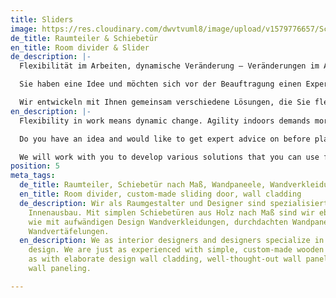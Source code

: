 ```yaml
---
title: Sliders
image: https://res.cloudinary.com/dwvtvuml8/image/upload/v1579776657/Schiebetuer-nach-Ma%C3%9F-Uebergroe%C3%9Fe_u69dez.jpg
de_title: Raumteiler & Schiebetür
en_title: Room divider & Slider
de_description: |-
  Flexibilität im Arbeiten, dynamische Veränderung – Veränderungen im Alltag – Agilität zieht sich zunehmend durch unser Leben. Daraus resultieren sich stetig verändernde Anforderungen an einzelne Räume. Raumlösungen können sich diesem steten Wandel anpassen, Wände müssen deshalb nicht eingerissen werden. Als interessante Alternative bieten wir Schiebetüren und Raumteiler nach Maß, maximale Flexibilität und einen hohen ästhetischen Mehrwert in Ihren Räumen. Ganz nach persönlichem Geschmack und Bedürfnissen können Sie Bereiche Ihres Innenausbaus neu definieren und Räume unabhängig zonieren.

  Sie haben eine Idee und möchten sich vor der Beauftragung einen Expertenrat einholen? Wir als Raumgestalter und Designer sind spezialisiert auf den exklusiven Innenausbau. Mit simplen Schiebetüren aus Holz nach Maß sind wir ebenso erfahren wie mit aufwändigen Design Wandverkleidungen, durchdachten Wandpaneelen und hochwertigen Wandvertäfelungen.

  Wir entwickeln mit Ihnen gemeinsam verschiedene Lösungen, die Sie flexibel und dauerhaft in Ihrer Immobilie zum Einsatz bringen können.
en_description: |-
  Flexibility in work means dynamic change. Agility indoors demands more from individual rooms and structures in our daily life. We advocate for room solutions that adapt to dynamic change, so that your walls don’t get worn down. We offer custom-made sliding doors and room dividers that provide maximum flexibility, while adding aesthetic value to your rooms. You are free to redefine your interior space and partition it according to your personal taste.

  Do you have an idea and would like to get expert advice on before placing your order? We specialize in personalized interior design and are happy to be of service. We have extensive experience in all types of room dividers, e.g. simple sliding doors made of wood, elaborate wall cladding, well thought-out wall panels, or high-quality wall paneling.

  We will work with you to develop various solutions that you can use flexibly and/or permanently in your home.
position: 5
meta_tags:
  de_title: Raumteiler, Schiebetür nach Maß, Wandpaneele, Wandverkleidungen
  en_title: Room divider, custom-made sliding door, wall cladding
  de_description: Wir als Raumgestalter und Designer sind spezialisiert auf den exklusiven
    Innenausbau. Mit simplen Schiebetüren aus Holz nach Maß sind wir ebenso erfahren
    wie mit aufwändigen Design Wandverkleidungen, durchdachten Wandpaneelen und hochwertigen
    Wandvertäfelungen.
  en_description: We as interior designers and designers specialize in exclusive interior
    design. We are just as experienced with simple, custom-made wooden sliding doors
    as with elaborate design wall cladding, well-thought-out wall panels and high-quality
    wall paneling.

---
```

